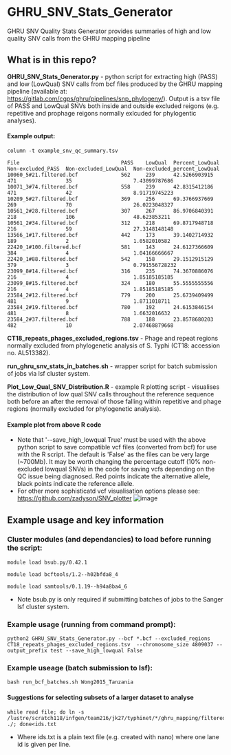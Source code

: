 # GHRU_SNV_Stats_Generator
GHRU SNV Quality Stats Generator provides summaries of high and low quality SNV calls from the GHRU mapping pipeline

## What is in this repo?
**GHRU_SNV_Stats_Generator.py** - python script for extracting high (PASS) and low (LowQual) SNV calls from bcf files produced by the GHRU mapping pipeline (available at: https://gitlab.com/cgps/ghru/pipelines/snp_phylogeny/).  Output is a tsv file of PASS and LowQual SNVs both inside and outside excluded reigons (e.g. repetitive and prophage reigons normally exlcuded for phylogentic analyses).  &nbsp;

#### Example output:
```
column -t example_snv_qc_summary.tsv

File                                 PASS    LowQual  Percent_LowQual  Non-excluded_PASS  Non-excluded_LowQual  Non-excluded_percent_LowQual
10060_5#21.filtered.bcf              562     239      42.5266903915    471                35                    7.43099787686
10071_3#74.filtered.bcf              558     239      42.8315412186    471                42                    8.91719745223
10209_5#27.filtered.bcf              369     256      69.3766937669    269                70                    26.0223048327
10561_2#28.filtered.bcf              307     267      86.9706840391    218                106                   48.623853211
10561_2#34.filtered.bcf              312     218      69.8717948718    216                59                    27.3148148148
13566_1#17.filtered.bcf              442     173      39.1402714932    189                2                     1.0582010582
22420_1#100.filtered.bcf             581     143      24.6127366609    384                4                     1.04166666667
22420_1#88.filtered.bcf              542     158      29.1512915129    379                3                     0.791556728232
23099_8#14.filtered.bcf              316     235      74.3670886076    216                4                     1.85185185185
23099_8#15.filtered.bcf              324     180      55.5555555556    216                4                     1.85185185185
23584_2#12.filtered.bcf              779     200      25.6739409499    481                9                     1.8711018711
23584_2#19.filtered.bcf              780     192      24.6153846154    481                8                     1.6632016632
23584_2#37.filtered.bcf              788     188      23.8578680203    482                10                    2.07468879668
```


**CT18_repeats_phages_excluded_regions.tsv** - Phage and repeat regions normally excluded from phylogenetic analysis of S. Typhi (CT18: accession no. AL513382).&nbsp;

**run_ghru_snv_stats_in_batches.sh** - wrapper script for batch submission of jobs via lsf cluster system.&nbsp;

**Plot_Low_Qual_SNV_Distribution.R** - example R plotting script - visualises the distribution of low qual SNV calls throughout the reference sequence both before an after the removal of those falling within repetitive and phage regions (normally excluded for phylogenetic analysis).&nbsp;

#### Example plot from above R code
- Note that '--save_high_lowqual True' must be used with the above python script to save compatible vcf files (converted from bcf) for use with the R script. The default is 'False' as the files can be very large (~700Mb).  It may be worth changing the percentage cutoff (10% non-excluded lowqual SNVs) in the code for saving vcfs depending on the QC issue being diagnosed.  Red points indicate the alternative allele, black points indicate the reference allele.
- For other more sophisticatd vcf visualisation options please see: https://github.com/zadyson/SNV_plotter 
![image](https://user-images.githubusercontent.com/8507671/141645175-84e59491-2f0c-4b4b-80c8-bc42c61423ed.png)



## Example usage and key information

### Cluster modules (and dependancies) to load before running the script:

```
module load bsub.py/0.42.1

module load bcftools/1.2--h02bfda8_4

module load samtools/0.1.19--h94a8ba4_6
```
- Note bsub.py is only required if submitting batches of jobs to the Sanger lsf cluster system.  


### Example usage (running from command prompt):
```
python2 GHRU_SNV_Stats_Generator.py --bcf *.bcf --excluded_regions CT18_repeats_phages_excluded_regions.tsv  --chromosome_size 4809037 --output_prefix test --save_high_lowqual False
```

### Example useage (batch submission to lsf):
```
bash run_bcf_batches.sh Wong2015_Tanzania
```

#### Suggestions for selecting subsets of a larger dataset to analyse
```
while read file; do ln -s /lustre/scratch118/infgen/team216/jk27/typhinet/*/ghru_mapping/filtered_bcfs/${file}.filtered.bcf ./; done<ids.txt
```
- Where ids.txt is a plain text file (e.g. created with nano) where one lane id is given per line.
